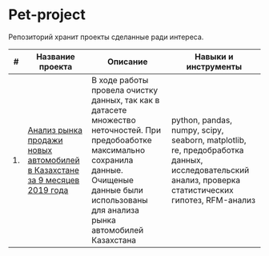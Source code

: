# Pet-project

Репозиторий хранит проекты сделанные ради интереса. 

| #    | Название проекта                | Описание                                                     | Навыки и инструменты                                                         |
| ---- | ------------------------------------------------------------ | ------------------------------------------------------------ | ------------------------------------------------------------ |
| 1.   | [Анализ рынка продажи новых автомобилей в Казахстане за 9 месяцев 2019 года](https://github.com/Hisoka-Ren/Pet-project/tree/main/Analysis%20of%20the%20car%20market%20of%20Kazakhstan) | В ходе работы провела очистку данных, так как в датасете множество неточностей. При предобоаботке максимально сохранила данные. Очищеные данные были использованы для анализа рынка автомобилей Казахстана | python, pandas, numpy, scipy, seaborn, matplotlib, re, предобработка данных, исследовательский анализ, проверка статистических гипотез, RFM-анализ |
